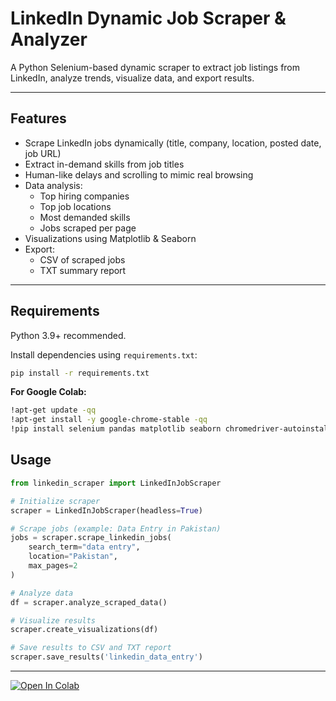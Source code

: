 # LinkedIn Dynamic Job Scraper & Analyzer

A Python Selenium-based dynamic scraper to extract job listings from LinkedIn, analyze trends, visualize data, and export results.

---

## Features

- Scrape LinkedIn jobs dynamically (title, company, location, posted date, job URL)
- Extract in-demand skills from job titles
- Human-like delays and scrolling to mimic real browsing
- Data analysis:
  - Top hiring companies
  - Top job locations
  - Most demanded skills
  - Jobs scraped per page
- Visualizations using Matplotlib & Seaborn
- Export:
  - CSV of scraped jobs
  - TXT summary report

---

## Requirements

Python 3.9+ recommended.

Install dependencies using `requirements.txt`:

```bash
pip install -r requirements.txt
````

**For Google Colab:**

```bash
!apt-get update -qq
!apt-get install -y google-chrome-stable -qq
!pip install selenium pandas matplotlib seaborn chromedriver-autoinstaller -q
```

## Usage

```python
from linkedin_scraper import LinkedInJobScraper

# Initialize scraper
scraper = LinkedInJobScraper(headless=True)

# Scrape jobs (example: Data Entry in Pakistan)
jobs = scraper.scrape_linkedin_jobs(
    search_term="data entry",
    location="Pakistan",
    max_pages=2
)

# Analyze data
df = scraper.analyze_scraped_data()

# Visualize results
scraper.create_visualizations(df)

# Save results to CSV and TXT report
scraper.save_results('linkedin_data_entry')
```

---


[![Open In Colab](https://colab.research.google.com/assets/colab-badge.svg)](https://colab.research.google.com/drive/YOUR_FILE_ID_HERE)



